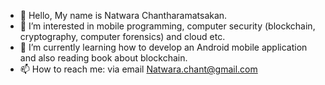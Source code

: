 - 👋 Hello, My name is Natwara Chantharamatsakan.
- 👀 I’m interested in mobile programming, computer security (blockchain, cryptography, computer forensics) and cloud etc.
- 🌱 I’m currently learning how to develop an Android mobile application and also reading book about blockchain.
- 📫 How to reach me: via email Natwara.chant@gmail.com

<!---
Natwara-Chant/Natwara-Chant is a ✨ special ✨ repository because its `README.md` (this file) appears on your GitHub profile.
You can click the Preview link to take a look at your changes.
- 💞️ I’m looking to collaborate on ...
--->
